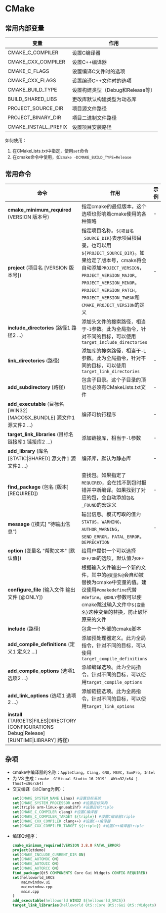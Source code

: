 # CMake
## 常用内部变量
| 变量 | 作用 |
| --- | ---- |
| CMAKE_C_COMPILER | 设置C编译器 |
| CMAKE_CXX_COMPILER | 设置C++编译器 |
| CMAKE_C_FLAGS | 设置编译C文件时的选项 |
| CMAKE_CXX_FLAGS | 设置编译C++文件时的选项 |
| CMAKE_BUILD_TYPE | 设置构建类型（Debug和Release等） |
| BUILD_SHARED_LIBS | 更改库默认构建类型为动态库 |
| PROJECT_SOURCE_DIR | 项目源文件路径 |
| PROJECT_BINARY_DIR | 项目二进制文件路径 |
| CMAKE_INSTALL_PREFIX | 设置项目安装路径 |

如何使用：
  1. 在CMakeLists.txt中指定，使用`set`命令
  2. 在cmake命令中使用，如`cmake -DCMAKE_BUILD_TYPE=Release`
## 常用命令
| 命令 | 作用 | 示例 |
| --- | ---- | ---- |
| **cmake_minimum_required** (VERSION 版本号) | 指定cmake的最低版本，这个选项也影响着cmake使用的各种策略 | - |
| **project** (项目名 [VERSION 版本号]) | 指定项目名称。`${项目名_SOURCE_DIR}`表示项目根目录，也可以用`${PROJECT_SOURCE_DIR}`。如果给定了版本号，cmake将会自动添加`PROJECT_VERSION`，`PROJECT_VERSION_MAJOR`，`PROJECT_VERSION_MINOR`，`PROJECT_VERSION_PATCH`，`PROJECT_VERSION_TWEAK`和`CMAKE_PROJECT_VERSION`的定义 | - |
| **include_directories** (路径1 路径2 ...) | 添加头文件的搜索路径，相当于`-I`参数。此为全局指令，针对不同的目标，可以使用`target_include_directories` |
| **link_directories** (路径) | 添加库的搜索路径，相当于`-L`参数。此为全局指令，针对不同的目标，可以使用`target_link_directories` | - |
| **add_subdirectory** (路径) | 包含子目录。这个子目录的顶层也必须有CMakeLists.txt文件 | - |
| **add_executable** (目标名 [WIN32] [MACOSX_BUNDLE] 源文件1 源文件2 ...) | 编译可执行程序 | - |
| **target_link_libraries** (目标名 链接库1 链接库2 ...) | 添加链接库，相当于`-l`参数 | - |
| **add_library** (库名 [STATIC\|SHARED] 源文件1 源文件2 ...) | 编译库，默认为静态库 | - |
| **find_package** (包名 [版本] [REQUIRED]) | 查找包。如果指定了`REQUIRED`，会在找不到包时报错并中断编译。如果找到了对应的包，会自动添加`包名_FOUND`的宏定义 | - |
| **message** ([模式] "待输出信息") | 输出信息。模式可取的值为`STATUS`，`WARNING`，`AUTHOR_WARNING`，`SEND_ERROR`，`FATAL_ERROR`，`DEPRECATION` | - |
| **option** (变量名 "帮助文本" [默认值]) | 给用户提供一个可以选择`OFF/ON`的选项，默认值为`OFF` |
| **configure_file** (输入文件 输出文件 [@ONLY]) | 根据输入文件输出一个新的文件，其中的`@变量名@`会自动被替换为cmake中变量的值。建议使用`#cmakedefine`代替`#define`。`@ONLY`参数可以使cmake跳过输入文件中`${变量名}`这种变量的替换，防止破坏原来的文件 |
| **include** (路径) | 包含一个外部的cmake脚本 |
| **add_compile_definitions** (定义1 定义2 ...) | 添加预处理器定义。此为全局指令，针对不同的目标，可以使用`target_compile_definitions` |
| **add_compile_options** (选项1 选项2 ...) | 添加编译选项。此为全局指令，针对不同的目标，可以使用`target_compile_options` |
| **add_link_options** (选项1 选项2 ...) | 添加链接选项。此为全局指令，针对不同的目标，可以使用`target_link_options` |
| **install** (TARGETS\|FILES\|DIRECTORY [CONFIGURATIONS Debug\|Release] [RUNTIME\|LIBRARY] 路径)
## 杂项
- cmake中编译器的名称：`AppleClang`，`Clang`，`GNU`，`MSVC`，`SunPro`，`Intel`
- 为 VS 生成：`cmake -G"Visual Studio 16 2019" -AWin32/x64 [-Thost=x86/x64]`
- 交叉编译（以Clang为例）：
   ```cmake
   set(CMAKE_SYSTEM_NAME Linux) #设置目标系统
   set(CMAKE_SYSTEM_PROCESSOR arm) #设置目标架构
   set(triple arm-linux-gnueabihf) #设置目标triple
   set(CMAKE_C_COMPILER clang) #设置C编译器
   set(CMAKE_C_COMPILER_TARGET ${triple}) #设置C编译器triple
   set(CMAKE_CXX_COMPILER clang++) #设置C++编译器
   set(CMAKE_CXX_COMPILER_TARGET ${triple}) #设置C++编译器triple
   ```
- 编译Qt程序：
   ```cmake
   cmake_minimum_required(VERSION 3.8.0 FATAL_ERROR)
   project(qtdemo)
   set(CMAKE_INCLUDE_CURRENT_DIR ON)
   set(CMAKE_AUTOMOC ON)
   set(CMAKE_AUTOUIC ON)
   set(CMAKE_AUTORCC ON)
   find_package(Qt5 COMPONENTS Core Gui Widgets CONFIG REQUIRED)
   set(helloworld_SRCS
       mainwindow.ui
       mainwindow.cpp
       main.cpp
   )
   add_executable(helloworld WIN32 ${helloworld_SRCS})
   target_link_libraries(helloworld Qt5::Core Qt5::Gui Qt5::Widgets)
   ```

